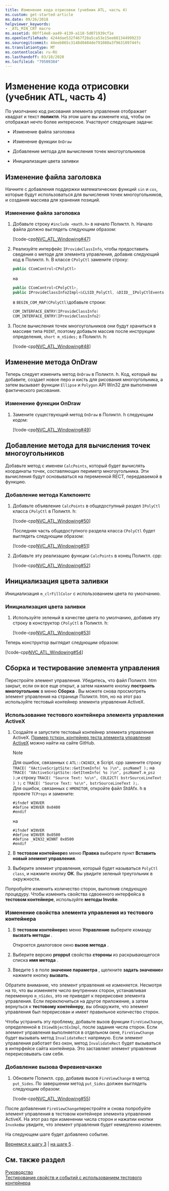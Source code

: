 ```yaml
---
title: Изменение кода отрисовки (учебник ATL, часть 4)
ms.custom: get-started-article
ms.date: 09/26/2018
helpviewer_keywords:
- _ATL_MIN_CRT macro
ms.assetid: 08ff14e8-aa49-4139-a110-5d071939cf1e
ms.openlocfilehash: 4244dae532f467f28a5ca53e15ee601344999233
ms.sourcegitcommit: 44eeb065c3148d0484de791080a3f963109744fc
ms.translationtype: MT
ms.contentlocale: ru-RU
ms.lasthandoff: 03/18/2020
ms.locfileid: "79509384"
---
```

# <a name="changing-the-drawing-code-atl-tutorial-part-4"></a>Изменение кода отрисовки (учебник ATL, часть 4)

По умолчанию код рисования элемента управления отображает квадрат и текст **поликтл**. На этом шаге вы измените код, чтобы он отображал нечто более интересное. Участвуют следующие задачи:

- Изменение файла заголовка

- Изменение функции `OnDraw`

- Добавление метода для вычисления точек многоугольников

- Инициализация цвета заливки

## <a name="modifying-the-header-file"></a>Изменение файла заголовка

Начните с добавления поддержки математических функций `sin` и `cos`, которые будут использоваться для вычисления точек многоугольников, и создания массива для хранения позиций.

### <a name="to-modify-the-header-file"></a>Изменение файла заголовка

1. Добавьте строку `#include <math.h>` в начало Поликтл. h. Начало файла должно выглядеть следующим образом:

    [!code-cpp[NVC_ATL_Windowing#47](../atl/codesnippet/cpp/changing-the-drawing-code-atl-tutorial-part-4_1.cpp)]

1. Реализуйте интерфейс `IProvideClassInfo`, чтобы предоставить сведения о методе для элемента управления, добавив следующий код в Поликтл. h. В классе `CPolyCtl` замените строку:

    ```cpp
    public CComControl<CPolyCtl>
    ```

    на

    ```cpp
    public CComControl<CPolyCtl>,
    public IProvideClassInfo2Impl<&CLSID_PolyCtl, &DIID__IPolyCtlEvents, &LIBID_PolygonLib>
    ```

    в `BEGIN_COM_MAP(CPolyCtl)`добавьте строки:

    ```cpp
    COM_INTERFACE_ENTRY(IProvideClassInfo)
    COM_INTERFACE_ENTRY(IProvideClassInfo2)
    ```

1. После вычисления точек многоугольников они будут храниться в массиве типа `POINT`, поэтому добавьте массив после инструкции определения, `short m_nSides;` в Поликтл. h:

    [!code-cpp[NVC_ATL_Windowing#48](../atl/codesnippet/cpp/changing-the-drawing-code-atl-tutorial-part-4_2.h)]

## <a name="modifying-the-ondraw-method"></a>Изменение метода OnDraw

Теперь следует изменить метод `OnDraw` в Поликтл. h. Код, который вы добавите, создает новое перо и кисть для рисования многоугольника, а затем вызывает функции `Ellipse` и `Polygon` API Win32 для выполнения фактического рисования.

### <a name="to-modify-the-ondraw-function"></a>Изменение функции OnDraw

1. Замените существующий метод `OnDraw` в Поликтл. h следующим кодом:

    [!code-cpp[NVC_ATL_Windowing#49](../atl/codesnippet/cpp/changing-the-drawing-code-atl-tutorial-part-4_3.cpp)]

## <a name="adding-a-method-to-calculate-the-polygon-points"></a>Добавление метода для вычисления точек многоугольников

Добавьте метод с именем `CalcPoints`, который будет вычислять координаты точек, составляющих периметр многоугольника. Эти вычисления будут основываться на переменной RECT, передаваемой в функцию.

### <a name="to-add-the-calcpoints-method"></a>Добавление метода Калкпоинтс

1. Добавьте объявление `CalcPoints` в общедоступный раздел `IPolyCtl` класса `CPolyCtl` в Поликтл. h:

    [!code-cpp[NVC_ATL_Windowing#50](../atl/codesnippet/cpp/changing-the-drawing-code-atl-tutorial-part-4_4.h)]

    Последняя часть общедоступного раздела класса `CPolyCtl` будет выглядеть следующим образом:

    [!code-cpp[NVC_ATL_Windowing#51](../atl/codesnippet/cpp/changing-the-drawing-code-atl-tutorial-part-4_5.h)]

1. Добавьте эту реализацию функции `CalcPoints` в конец Поликтл. cpp:

    [!code-cpp[NVC_ATL_Windowing#52](../atl/codesnippet/cpp/changing-the-drawing-code-atl-tutorial-part-4_6.cpp)]

## <a name="initializing-the-fill-color"></a>Инициализация цвета заливки

Инициализация `m_clrFillColor` с использованием цвета по умолчанию.

### <a name="to-initialize-the-fill-color"></a>Инициализация цвета заливки

1. Используйте зеленый в качестве цвета по умолчанию, добавив эту строку в конструктор `CPolyCtl` в Поликтл. h:

    [!code-cpp[NVC_ATL_Windowing#53](../atl/codesnippet/cpp/changing-the-drawing-code-atl-tutorial-part-4_7.h)]

Теперь конструктор выглядит следующим образом:

[!code-cpp[NVC_ATL_Windowing#54](../atl/codesnippet/cpp/changing-the-drawing-code-atl-tutorial-part-4_8.h)]

## <a name="building-and-testing-the-control"></a>Сборка и тестирование элемента управления

Перестройте элемент управления. Убедитесь, что файл Поликтл. htm закрыт, если он все еще открыт, а затем нажмите кнопку **построить многоугольник** в меню **Сборка** . Вы можете снова просмотреть элемент управления на странице Поликтл. htm, но на этот раз используйте тестовый контейнер элемента управления ActiveX.

### <a name="to-use-the-activex-control-test-container"></a>Использование тестового контейнера элемента управления ActiveX

1. Создайте и запустите тестовый контейнер элемента управления ActiveX. [Пример тсткон. контейнер теста элемента управления ActiveX](https://github.com/Microsoft/VCSamples/tree/master/VC2010Samples/MFC/ole/TstCon) можно найти на сайте GitHub.

    > [!NOTE]
    > Для ошибок, связанных с `ATL::CW2AEX`, в Script. cpp замените строку `TRACE( "XActiveScriptSite::GetItemInfo( %s )\n", pszNameT );` на `TRACE( "XActiveScriptSite::GetItemInfo( %s )\n", pszNameT.m_psz );`и строку `TRACE( "Source Text: %s\n", COLE2CT( bstrSourceLineText ) );` с `TRACE( "Source Text: %s\n", bstrSourceLineText );`.<br/>
    > Для ошибок, связанных с `HMONITOR`, откройте файл StdAfx. h в проекте `TCProps` и замените:
    >
    > ```
    > #ifndef WINVER
    > #define WINVER 0x0400
    > #endif
    > ```
    >
    > на
    >
    > ```
    > #ifndef WINVER
    > #define WINVER 0x0500
    > #define _WIN32_WINNT 0x0500
    > #endif
    > ```

1. В **тестовом контейнере**в меню **Правка** выберите пункт **Вставить новый элемент управления**.

1. Выберите элемент управления, который будет называться `PolyCtl class`, и нажмите кнопку **ОК**. Вы увидите зеленый треугольник в окружности.

Попробуйте изменить количество сторон, выполнив следующую процедуру. Чтобы изменить свойства сдвоенного интерфейса в **тестовом контейнере**, используйте **методы Invoke**.

### <a name="to-modify-a-controls-property-from-within-the-test-container"></a>Изменение свойства элемента управления из тестового контейнера

1. В **тестовом контейнере**в меню **Управление** выберите команду **вызвать методы** .

    Откроется диалоговое окно **вызов метода** .

1. Выберите версию **propput** свойства **стороны** из раскрывающегося списка **имя метода** .

1. Введите `5` в поле **значение параметра** , щелкните **задать значение**и нажмите кнопку **вызвать**.

Обратите внимание, что элемент управления не изменяется. Несмотря на то, что вы изменяете число внутренних сторон, устанавливая переменную `m_nSides`, это не приведет к перерисовке элемента управления. Если переключиться на другое приложение, а затем вернуться к **тестовому контейнеру**, вы обнаружите, что элемент управления был перерисован и имеет правильное количество сторон.

Чтобы устранить эту проблему, добавьте вызов функции `FireViewChange`, определенной в `IViewObjectExImpl`, после задания числа сторон. Если элемент управления выполняется в отдельном окне, `FireViewChange` будет вызывать метод `InvalidateRect` напрямую. Если элемент управления работает без окон, метод `InvalidateRect` будет вызываться в интерфейсе сайта контейнера. Это заставляет элемент управления перерисовывать сам себя.

### <a name="to-add-a-call-to-fireviewchange"></a>Добавление вызова Фиревиевчанже

1. Обновите Поликтл. cpp, добавив вызов `FireViewChange` в метод `put_Sides`. По завершении метод `put_Sides` должен выглядеть следующим образом:

    [!code-cpp[NVC_ATL_Windowing#55](../atl/codesnippet/cpp/changing-the-drawing-code-atl-tutorial-part-4_9.cpp)]

После добавления `FireViewChange`перестройте и снова попробуйте элемент управления в тестовом контейнере элемента управления ActiveX. На этот раз при изменении числа сторон и нажатии кнопки `Invoke`вы увидите, что элемент управления будет немедленно изменен.

На следующем шаге будет добавлено событие.

[Вернемся к шагу 3](../atl/adding-a-property-to-the-control-atl-tutorial-part-3.md) &#124; [на шаге 5](../atl/adding-an-event-atl-tutorial-part-5.md) .

## <a name="see-also"></a>См. также раздел

[Руководство](../atl/active-template-library-atl-tutorial.md)<br/>
[Тестирование свойств и событий с использованием тестового контейнера](../mfc/testing-properties-and-events-with-test-container.md)
